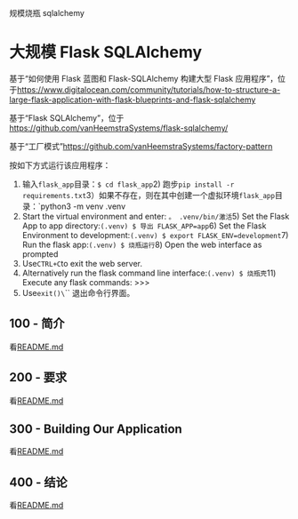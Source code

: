 规模烧瓶 sqlalchemy

# 大规模 Flask SQLAlchemy

基于“如何使用 Flask 蓝图和 Flask-SQLAlchemy 构建大型 Flask 应用程序”，位于<https://www.digitalocean.com/community/tutorials/how-to-structure-a-large-flask-application-with-flask-blueprints-and-flask-sqlalchemy>

基于“Flask SQLAlchemy”，位于<https://github.com/vanHeemstraSystems/flask-sqlalchemy/>

基于“工厂模式”<https://github.com/vanHeemstraSystems/factory-pattern>

按如下方式运行该应用程序：

1) 输入`flask_app`目录：`$ cd flask_app`2) 跑步`pip install -r requirements.txt`3）如果不存在，则在其中创建一个虚拟环境`flask_app`目录：`python3 -m venv .venv
4) Start the virtual environment and enter: `。 .venv/bin/激活`5) Set the Flask App to app directory:`(.venv) $ 导出 FLASK_APP=app`6) Set the Flask Environment to development:`(.venv) $ export FLASK_ENV=development`7) Run the flask app:`(.venv) $ 烧瓶运行`8) Open the web interface as prompted
9) Use`CTRL+C`to exit the web server.
10) Alternatively run the flask command line interface:`(.venv) $ 烧瓶壳`11) Execute any flask commands: >>>
12) Use`exit()\`\`\` 退出命令行界面。

## 100 - 简介

看[README.md](./100/README.md)

## 200 - 要求

看[README.md](./200/README.md)

## 300 - Building Our Application

看[README.md](./300/README.md)

## 400 - 结论

看[README.md](./400/README.md)
